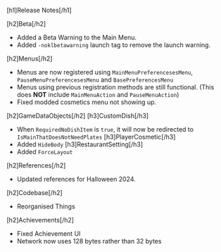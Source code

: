 [h1]Release Notes[/h1]

[h2]Beta[/h2]
- Added a Beta Warning to the Main Menu.
- Added `-noklbetawarning` launch tag to remove the launch warning.

[h2]Menus[/h2]
- Menus are now registered using `MainMenuPreferencesesMenu`, `PauseMenuPreferencesesMenu` and `BasePreferencesMenu`
- Menus using previous registration methods are still functional. (This does **NOT** include `MainMenuAction` and `PauseMenuAction`)
- Fixed modded cosmetics menu not showing up.

[h2]GameDataObjects[/h2]
[h3]CustomDish[/h3]
- When `RequiredNoDishItem` is `true`, it will now be redirected to `IsMainThatDoesNotNeedPlates`
[h3]PlayerCosmetic[/h3]
- Added `HideBody`
[h3]RestaurantSetting[/h3]
- Added `ForceLayout`

[h2]References[/h2]
- Updated references for Halloween 2024.

[h2]Codebase[/h2]
- Reorganised Things

[h2]Achievements[/h2]
- Fixed Achievement UI
- Network now uses 128 bytes rather than 32 bytes